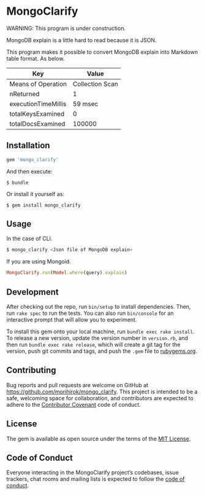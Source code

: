 # MongoClarify

WARNING: This program is under construction.

MongoDB explain is a little hard to read because it is JSON.

This program makes it possible to convert MongoDB explain into Markdown table format. As below.

| Key | Value |
| --- | --- |
| Means of Operation  | Collection Scan |
| nReturned           | 1 |
| executionTimeMillis | 59 msec |
| totalKeysExamined   | 0 |
| totalDocsExamined   | 100000 |

## Installation

```ruby
gem 'mongo_clarify'
```

And then execute:

    $ bundle

Or install it yourself as:

    $ gem install mongo_clarify

## Usage

In the case of CLI.

```sh
$ mongo_clarify <Json file of MongoDB explain>
```

If you are using Mongoid.

```ruby
MongoClarify.run(Model.where(query).explain)
```

## Development

After checking out the repo, run `bin/setup` to install dependencies. Then, run `rake spec` to run the tests. You can also run `bin/console` for an interactive prompt that will allow you to experiment.

To install this gem onto your local machine, run `bundle exec rake install`. To release a new version, update the version number in `version.rb`, and then run `bundle exec rake release`, which will create a git tag for the version, push git commits and tags, and push the `.gem` file to [rubygems.org](https://rubygems.org).

## Contributing

Bug reports and pull requests are welcome on GitHub at https://github.com/morihirok/mongo_clarify. This project is intended to be a safe, welcoming space for collaboration, and contributors are expected to adhere to the [Contributor Covenant](http://contributor-covenant.org) code of conduct.

## License

The gem is available as open source under the terms of the [MIT License](https://opensource.org/licenses/MIT).

## Code of Conduct

Everyone interacting in the MongoClarify project’s codebases, issue trackers, chat rooms and mailing lists is expected to follow the [code of conduct](https://github.com/[USERNAME]/mongo_clarify/blob/master/CODE_OF_CONDUCT.md).

